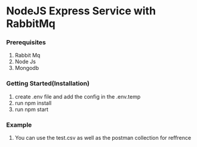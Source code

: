 # NodeJS Express Service with RabbitMq
### Prerequisites

1) Rabbit Mq
2) Node Js
3) Mongodb

###  Getting Started(Installation) 

1) create .env file and add the config in the .env.temp
2) run npm install
3) run npm start

### Example
 1) You can use the test.csv as well as the postman collection for reffrence
